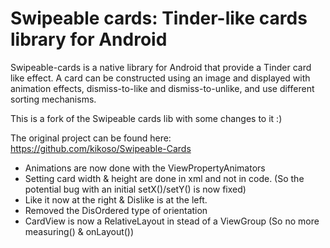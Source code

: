 Swipeable cards: Tinder-like cards library for Android
=================

Swipeable-cards is a native library for Android that provide a Tinder card like effect. A card can be constructed using an image and displayed with animation effects, dismiss-to-like and dismiss-to-unlike, and use different sorting mechanisms.

This is a fork of the Swipeable cards lib with some changes to it :)

The original project can be found here:
https://github.com/kikoso/Swipeable-Cards

- Animations are now done with the ViewPropertyAnimators
- Setting card width & height are done in xml and not in code. (So the potential bug with an initial setX()/setY() is now fixed)
- Like it now at the right & Dislike is at the left.
- Removed the DisOrdered type of orientation
- CardView is now a RelativeLayout in stead of a ViewGroup (So no more measuring() & onLayout())

